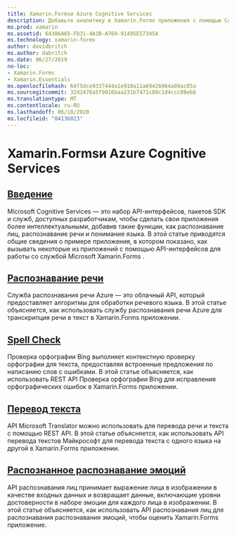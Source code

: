 ```yaml
---
title: Xamarin.Formsи Azure Cognitive Services
description: Добавьте аналитику в Xamarin.Forms приложения с помощью Cognitive Services Azure, включая распознавание речи, проверку орфографии, преобразование текста и распознавание распознавания эмоций.
ms.prod: xamarin
ms.assetid: 64386A65-FD31-4A1B-A769-91495E57345A
ms.technology: xamarin-forms
author: davidbritch
ms.author: dabritch
ms.date: 06/27/2019
no-loc:
- Xamarin.Forms
- Xamarin.Essentials
ms.openlocfilehash: 64f5dce9337444a1e910a11a69426964a09ac05a
ms.sourcegitcommit: 32d2476a5f9016baa231b7471c88c1d4ccc08eb8
ms.translationtype: MT
ms.contentlocale: ru-RU
ms.lasthandoff: 06/18/2020
ms.locfileid: "84136023"
---
```

# <a name="xamarinforms-and-azure-cognitive-services"></a>Xamarin.Formsи Azure Cognitive Services

## <a name="introduction"></a>[Введение](introduction.md)

Microsoft Cognitive Services — это набор API-интерфейсов, пакетов SDK и служб, доступных разработчикам, чтобы сделать свои приложения более интеллектуальными, добавив такие функции, как распознавание лиц, распознавание речи и понимание языка. В этой статье приводятся общие сведения о примере приложения, в котором показано, как вызывать некоторые из приложений с помощью API-интерфейсов для работы со службой Microsoft Xamarin.Forms .

## <a name="speech-recognition"></a>[Распознавание речи](speech-recognition.md)

Служба распознавания речи Azure — это облачный API, который предоставляет алгоритмы для обработки речевого языка. В этой статье объясняется, как использовать службу распознавания речи Azure для транскрипция речи в текст в Xamarin.Forms приложении.

## <a name="spell-check"></a>[Spell Check](spell-check.md)

Проверка орфографии Bing выполняет контекстную проверку орфографии для текста, предоставляя встроенные предложения по написанию слов с ошибками. В этой статье объясняется, как использовать REST API Проверка орфографии Bing для исправления орфографических ошибок в Xamarin.Forms приложении.

## <a name="text-translation"></a>[Перевод текста](text-translation.md)

API Microsoft Translator можно использовать для перевода речи и текста с помощью REST API. В этой статье объясняется, как использовать API перевода текстов Майкрософт для перевода текста с одного языка на другой в Xamarin.Forms приложении.

## <a name="perceived-emotion-recognition"></a>[Распознанное распознавание эмоций](emotion-recognition.md)

API распознавания лиц принимает выражение лица в изображении в качестве входных данных и возвращает данные, включающие уровни достоверности в наборе эмоции для каждого лица в изображении. В этой статье объясняется, как использовать API распознавания лиц для распознавания распознавания эмоций, чтобы оценить Xamarin.Forms приложение.
